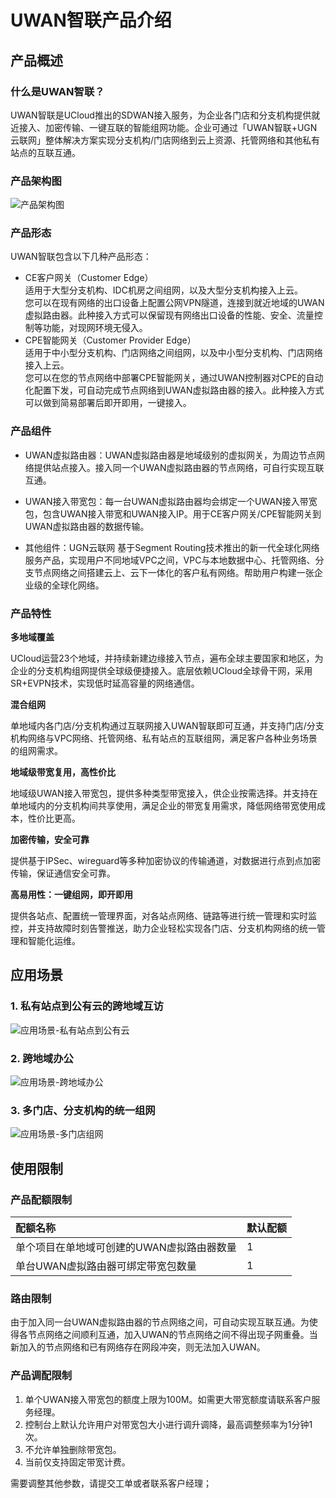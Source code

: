 <!--一下子提供一种思路，欢迎大家发挥 -->

# UWAN智联产品介绍

## 产品概述

### 什么是UWAN智联？

UWAN智联是UCloud推出的SDWAN接入服务，为企业各门店和分支机构提供就近接入、加密传输、一键互联的智能组网功能。企业可通过「UWAN智联+UGN云联网」整体解决方案实现分支机构/门店网络到云上资源、托管网络和其他私有站点的互联互通。 

### 产品架构图
 ![产品架构图](/images/架构图.png)

### 产品形态
UWAN智联包含以下几种产品形态：
* CE客户网关（Customer Edge）<br>
适用于大型分支机构、IDC机房之间组网，以及大型分支机构接入上云。<br>
您可以在现有网络的出口设备上配置公网VPN隧道，连接到就近地域的UWAN虚拟路由器。此种接入方式可以保留现有网络出口设备的性能、安全、流量控制等功能，对现网环境无侵入。
* CPE智能网关（Customer Provider Edge）<br>
适用于中小型分支机构、门店网络之间组网，以及中小型分支机构、门店网络接入上云。<br>
您可以在您的节点网络中部署CPE智能网关，通过UWAN控制器对CPE的自动化配置下发，可自动完成节点网络到UWAN虚拟路由器的接入。此种接入方式可以做到简易部署后即开即用，一键接入。

### 产品组件
- UWAN虚拟路由器：UWAN虚拟路由器是地域级别的虚拟网关，为周边节点网络提供站点接入。接入同一个UWAN虚拟路由器的节点网络，可自行实现互联互通。
- UWAN接入带宽包：每一台UWAN虚拟路由器均会绑定一个UWAN接入带宽包，包含UWAN接入带宽和UWAN接入IP。用于CE客户网关/CPE智能网关到UWAN虚拟路由器的数据传输。
 
- 其他组件：UGN云联网
基于Segment Routing技术推出的新一代全球化网络服务产品，实现用户不同地域VPC之间，VPC与本地数据中心、托管网络、分支节点网络之间搭建云上、云下一体化的客户私有网络。帮助用户构建一张企业级的全球化网络。



### 产品特性

**多地域覆盖**

UCloud运营23个地域，并持续新建边缘接入节点，遍布全球主要国家和地区，为企业的分支机构组网提供全球级便捷接入。底层依赖UCloud全球骨干网，采用SR+EVPN技术，实现低时延高容量的网络通信。

**混合组网**

单地域内各门店/分支机构通过互联网接入UWAN智联即可互通，并支持门店/分支机构网络与VPC网络、托管网络、私有站点的互联组网，满足客户各种业务场景的组网需求。

**地域级带宽复用，高性价比**

地域级UWAN接入带宽包，提供多种类型带宽接入，供企业按需选择。并支持在单地域内的分支机构间共享使用，满足企业的带宽复用需求，降低网络带宽使用成本，性价比更高。

**加密传输，安全可靠**

提供基于IPSec、wireguard等多种加密协议的传输通道，对数据进行点到点加密传输，保证通信安全可靠。

**高易用性：一键组网，即开即用**

  提供各站点、配置统一管理界面，对各站点网络、链路等进行统一管理和实时监控，并支持故障时刻告警推送，助力企业轻松实现各门店、分支机构网络的统一管理和智能化运维。


## 应用场景

### 1.  私有站点到公有云的跨地域互访
![应用场景-私有站点到公有云](/images/应用场景-私有站点到公有云.png)


### 2. 跨地域办公
![应用场景-跨地域办公](/images/应用场景-跨地域办公.png)


### 3. 多门店、分支机构的统一组网
![应用场景-多门店组网](/images/应用场景-多门店组网.png)




## 使用限制

### **产品配额限制**
| **配额名称**      | **默认配额**                     
| :---------------- |:---------------- |
| 单个项目在单地域可创建的UWAN虚拟路由器数量      | 1 
| 单台UWAN虚拟路由器可绑定带宽包数量     | 1


### **路由限制**
由于加入同一台UWAN虚拟路由器的节点网络之间，可自动实现互联互通。为使得各节点网络之间顺利互通，加入UWAN的节点网络之间不得出现子网重叠。当新加入的节点网络和已有网络存在网段冲突，则无法加入UWAN。

   

### 产品调配限制

1. 单个UWAN接入带宽包的额度上限为100M。如需更大带宽额度请联系客户服务经理。
2. 控制台上默认允许用户对带宽包大小进行调升调降，最高调整频率为1分钟1次。
3. 不允许单独删除带宽包。
4. 当前仅支持固定带宽计费。

需要调整其他参数，请提交工单或者联系客户经理；
